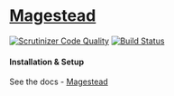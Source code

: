 # [Magestead](http://www.magestead.co.uk "Magestead")

[![Scrutinizer Code Quality](https://scrutinizer-ci.com/g/richdynamix/magestead/badges/quality-score.png?b=master)](https://scrutinizer-ci.com/g/richdynamix/magestead/?branch=master) [![Build Status](https://scrutinizer-ci.com/g/richdynamix/magestead/badges/build.png?b=master)](https://scrutinizer-ci.com/g/richdynamix/magestead/build-status/master)

#### Installation & Setup

See the docs - [Magestead](http://www.magestead.co.uk "Magestead")


